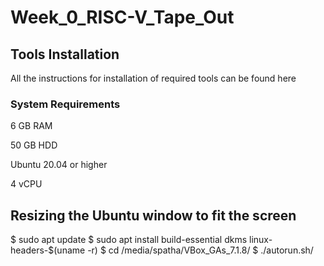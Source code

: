 # Week_0_RISC-V_Tape_Out
## Tools Installation
All the instructions for installation of required tools can be found here
### System Requirements
6 GB RAM

50 GB HDD

Ubuntu 20.04 or higher

4 vCPU
## Resizing the Ubuntu window to fit the screen
<prev>$ sudo apt update
$ sudo apt install build-essential dkms linux-headers-$(uname -r)
$ cd /media/spatha/VBox_GAs_7.1.8/
$ ./autorun.sh/<prev>
